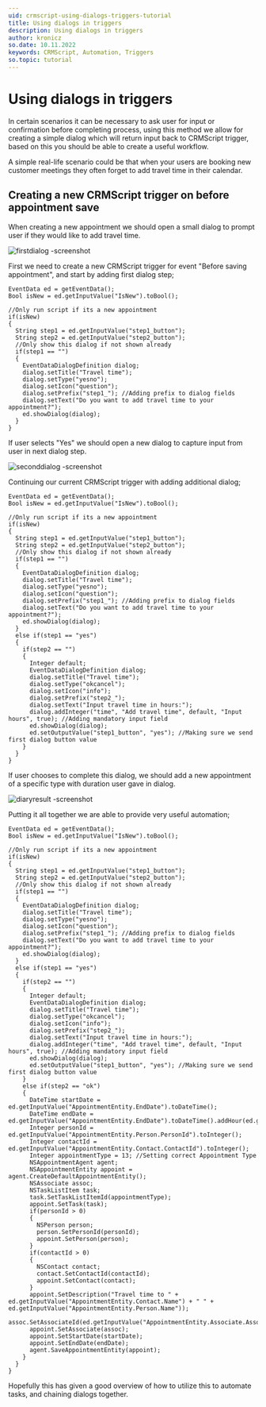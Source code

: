 ```yaml
---
uid: crmscript-using-dialogs-triggers-tutorial
title: Using dialogs in triggers
description: Using dialogs in triggers
author: kronicz
so.date: 10.11.2022
keywords: CRMScript, Automation, Triggers
so.topic: tutorial
---
```


# Using dialogs in triggers

In certain scenarios it can be necessary to ask user for input or confirmation before completing process, using this method we allow for creating a simple dialog which will return input back to CRMScript trigger, based on this you should be able to create a useful workflow.

A simple real-life scenario could be that when your users are booking new customer meetings they often forget to add travel time in their calendar.

## Creating a new CRMScript trigger on before appointment save

When creating a new appointment we should open a small dialog to prompt user if they would like to add travel time.

![firstdialog -screenshot][img1]

First we need to create a new CRMScript trigger for event "Before saving appointment", and start by adding first dialog step;

```crmscript
EventData ed = getEventData();
Bool isNew = ed.getInputValue("IsNew").toBool();

//Only run script if its a new appointment
if(isNew)
{
  String step1 = ed.getInputValue("step1_button");
  String step2 = ed.getInputValue("step2_button");
  //Only show this dialog if not shown already
  if(step1 == "")
  {
    EventDataDialogDefinition dialog;
    dialog.setTitle("Travel time");
    dialog.setType("yesno");
    dialog.setIcon("question");
    dialog.setPrefix("step1_"); //Adding prefix to dialog fields
    dialog.setText("Do you want to add travel time to your appointment?");
    ed.showDialog(dialog);
  }
}

```

If user selects "Yes" we should open a new dialog to capture input from user in next dialog step.

![seconddialog -screenshot][img2]

Continuing our current CRMScript trigger with adding additional dialog;

```crmscript
EventData ed = getEventData();
Bool isNew = ed.getInputValue("IsNew").toBool();

//Only run script if its a new appointment
if(isNew)
{
  String step1 = ed.getInputValue("step1_button");
  String step2 = ed.getInputValue("step2_button");
  //Only show this dialog if not shown already
  if(step1 == "")
  {
    EventDataDialogDefinition dialog;
    dialog.setTitle("Travel time");
    dialog.setType("yesno");
    dialog.setIcon("question");
    dialog.setPrefix("step1_"); //Adding prefix to dialog fields
    dialog.setText("Do you want to add travel time to your appointment?");
    ed.showDialog(dialog);
  }
  else if(step1 == "yes")
  {
    if(step2 == "")
    {
      Integer default;
      EventDataDialogDefinition dialog;
      dialog.setTitle("Travel time");
      dialog.setType("okcancel");
      dialog.setIcon("info");
      dialog.setPrefix("step2_");
      dialog.setText("Input travel time in hours:");
      dialog.addInteger("time", "Add travel time", default, "Input hours", true); //Adding mandatory input field
      ed.showDialog(dialog);
      ed.setOutputValue("step1_button", "yes"); //Making sure we send first dialog button value
    }
  }
}
```

If user chooses to complete this dialog, we should add a new appointment of a specific type with duration user gave in dialog.

![diaryresult -screenshot][img3]

Putting it all together we are able to provide very useful automation;

```crmscript
EventData ed = getEventData();
Bool isNew = ed.getInputValue("IsNew").toBool();

//Only run script if its a new appointment
if(isNew)
{
  String step1 = ed.getInputValue("step1_button");
  String step2 = ed.getInputValue("step2_button");
  //Only show this dialog if not shown already
  if(step1 == "")
  {
    EventDataDialogDefinition dialog;
    dialog.setTitle("Travel time");
    dialog.setType("yesno");
    dialog.setIcon("question");
    dialog.setPrefix("step1_"); //Adding prefix to dialog fields
    dialog.setText("Do you want to add travel time to your appointment?");
    ed.showDialog(dialog);
  }
  else if(step1 == "yes")
  {
    if(step2 == "")
    {
      Integer default;
      EventDataDialogDefinition dialog;
      dialog.setTitle("Travel time");
      dialog.setType("okcancel");
      dialog.setIcon("info");
      dialog.setPrefix("step2_");
      dialog.setText("Input travel time in hours:");
      dialog.addInteger("time", "Add travel time", default, "Input hours", true); //Adding mandatory input field
      ed.showDialog(dialog);
      ed.setOutputValue("step1_button", "yes"); //Making sure we send first dialog button value
    }
    else if(step2 == "ok")
    {
      DateTime startDate = ed.getInputValue("AppointmentEntity.EndDate").toDateTime();
      DateTime endDate = ed.getInputValue("AppointmentEntity.EndDate").toDateTime().addHour(ed.getInputValue("step2_time").toInteger());
      Integer personId = ed.getInputValue("AppointmentEntity.Person.PersonId").toInteger();
      Integer contactId = ed.getInputValue("AppointmentEntity.Contact.ContactId").toInteger();
      Integer appointmentType = 13; //Setting correct Appointment Type
      NSAppointmentAgent agent;
      NSAppointmentEntity appoint = agent.CreateDefaultAppointmentEntity();
      NSAssociate assoc;
      NSTaskListItem task;
      task.SetTaskListItemId(appointmentType);
      appoint.SetTask(task);
      if(personId > 0)
      {
        NSPerson person;
        person.SetPersonId(personId);
        appoint.SetPerson(person);
      }
      if(contactId > 0)
      {
        NSContact contact;
        contact.SetContactId(contactId);
        appoint.SetContact(contact);
      }
      appoint.SetDescription("Travel time to " + ed.getInputValue("AppointmentEntity.Contact.Name") + " " + ed.getInputValue("AppointmentEntity.Person.Name"));
      assoc.SetAssociateId(ed.getInputValue("AppointmentEntity.Associate.AssociateId").toInteger());
      appoint.SetAssociate(assoc);
      appoint.SetStartDate(startDate);
      appoint.SetEndDate(endDate);
      agent.SaveAppointmentEntity(appoint);
    }
  }
}
```

Hopefully this has given a good overview of how to utilize this to automate tasks, and chaining dialogs together.

[img1]: media/step1-dialog.png
[img2]: media/step2-dialog.png
[img3]: media/diary.png
